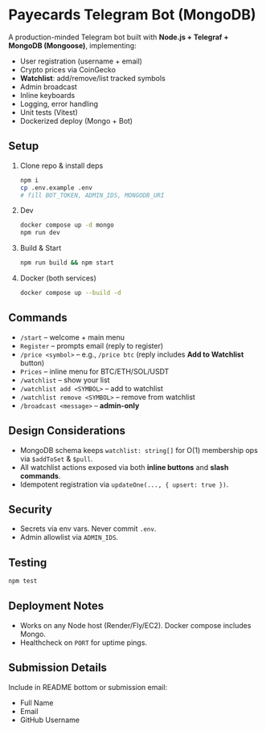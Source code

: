 # Payecards Telegram Bot (MongoDB)

A production-minded Telegram bot built with **Node.js + Telegraf + MongoDB (Mongoose)**, implementing:
- User registration (username + email)
- Crypto prices via CoinGecko
- **Watchlist**: add/remove/list tracked symbols
- Admin broadcast
- Inline keyboards
- Logging, error handling
- Unit tests (Vitest)
- Dockerized deploy (Mongo + Bot)

## Setup
1. Clone repo & install deps
   ```bash
   npm i
   cp .env.example .env
   # fill BOT_TOKEN, ADMIN_IDS, MONGODB_URI
   ```
2. Dev
   ```bash
   docker compose up -d mongo
   npm run dev
   ```
3. Build & Start
   ```bash
   npm run build && npm start
   ```
4. Docker (both services)
   ```bash
   docker compose up --build -d
   ```

## Commands
- `/start` – welcome + main menu
- `Register` – prompts email (reply to register)
- `/price <symbol>` – e.g., `/price btc` (reply includes **Add to Watchlist** button)
- `Prices` – inline menu for BTC/ETH/SOL/USDT
- `/watchlist` – show your list
- `/watchlist add <SYMBOL>` – add to watchlist
- `/watchlist remove <SYMBOL>` – remove from watchlist
- `/broadcast <message>` – **admin-only**

## Design Considerations
- MongoDB schema keeps `watchlist: string[]` for O(1) membership ops via `$addToSet` & `$pull`.
- All watchlist actions exposed via both **inline buttons** and **slash commands**.
- Idempotent registration via `updateOne(..., { upsert: true })`.

## Security
- Secrets via env vars. Never commit `.env`.
- Admin allowlist via `ADMIN_IDS`.

## Testing
```bash
npm test
```

## Deployment Notes
- Works on any Node host (Render/Fly/EC2). Docker compose includes Mongo.
- Healthcheck on `PORT` for uptime pings.

## Submission Details
Include in README bottom or submission email:
- Full Name
- Email
- GitHub Username